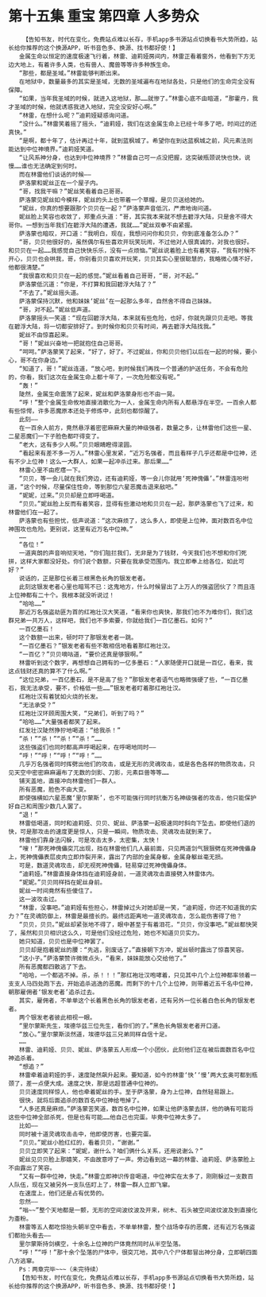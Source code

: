 # 第十五集 重宝 第四章 人多势众
        【告知书友，时代在变化，免费站点难以长存，手机app多书源站点切换看书大势所趋，站长给你推荐的这个换源APP，听书音色多、换源、找书都好使！】
       金属生命以恒定的速度极速飞行着，林雷、迪莉娅房间内，林雷正看着窗外，他看到下方无边大地上，有着许多人类，也有兽人、魔兽等等许多种族生命。
       “那些，都是圣域。”林雷能够判断出来。
       在地狱中，数量最多的其实是圣域，无数的圣域遍布在地狱各处，只是他们的生命完全没有保障。
       “如果，当年我圣域的时候，就进入这地狱，那……就惨了。”林雷心底不由暗道，“那霍丹，我才圣域的时候，他就诱惑我进入地狱，完全没安好心啊。”
       “林雷，在想什么呢？”迪莉娅疑惑询问道。
       “没什么。”林雷笑着摇了摇头，“迪莉娅，我们在这金属生命上已经十年多了吧，时间过的还真快。”
       “是啊，都十年了，估计再过十年，就到蓝枫城了。希望你在到达蓝枫城之前，风元素法则能达到中位神境界。”迪莉娅笑道。
       “让风系神分身，也达到中位神境界？”林雷自己可一点没把握，这突破瓶颈说快也快，说慢……谁也无法确定到何时。
       而在林雷他们谈话的时候——
       萨洛蒙和妮丝正在一个屋子内。
       “哥，找我干嘛？”妮丝笑看着自己哥哥。
       萨洛蒙见妮丝如今模样，妮丝的头上也带着一个草帽，是贝贝送给她的。
       “妮丝，你真的想要跟那个贝贝在一起？”萨洛蒙声音低沉，严肃地询问道。
       妮丝脸上笑容也收敛了，郑重点头道：“哥，其实我本来就不想去碧浮大陆，只是舍不得大哥你。一想到当年我们在碧浮大陆的遭遇，我就……”妮丝双拳不由紧握。
       萨洛蒙也暗叹，开口道：“我明白，现在，我想问问你和贝贝，你到底准备怎么办？”
       “哥，贝贝他很好的，虽然偶尔有些喜欢开玩笑玩闹，不过他对人很真诚的，对我也很好。和贝贝在一起……我感觉自己快快乐乐，没有一点烦恼。”妮丝说着脸上也有着笑容，“我有时候不开心，贝贝也会哄我，哥，你别看贝贝喜欢开玩笑，贝贝其实心里很聪慧的，我略微心情不好，他都很清楚。”
       “我很喜欢和贝贝在一起的感觉。”妮丝看着自己哥哥，“哥，对不起。”
       萨洛蒙低沉道：“你是，不打算和我回碧浮大陆了？”
       “不去了。”妮丝摇头道。
       萨洛蒙保持沉默，他和妹妹‘妮丝’在一起那么多年，自然舍不得自己妹妹。
       “哥，对不起。”妮丝低声道。
       萨洛蒙摇头一笑道：“现在回碧浮大陆，本来就有些危险，也好，你就先跟贝贝走吧。等我在碧浮大陆，将一切都安排好了。到时候你和贝贝有时间，再去碧浮大陆找我。”
       妮丝不由惊喜起来。
       “哥！”妮丝兴奋地一把就抱住自己哥哥。
       “呵呵。”萨洛蒙笑了起来，“好了，好了。不过妮丝，你和贝贝他们以后在一起的时候，要小心，哥不在你身边。”
       “知道了，哥！”妮丝连道，“放心吧，到时候我们再找一个普通的护送任务，不会有危险的，你看，我们这次在金属生命上都十年了，一次危险都没有呢。”
       “轰！”
       陡然，金属生命震荡了起来，妮丝和萨洛蒙身形也不由一晃。
       “呼！”整个金属生命攸地直接消散化为一人，金属生命内所有人都悬浮在半空。一百余人都有些惊愕，许多恶魔原本还处于修炼中，此刻也都惊醒了。
       此刻——
       在一百余人前方，竟然悬浮着密密麻麻大量的神级强者，数量之多，让林雷他们这些一星、二星恶魔们一下子脸色都吓得变了。
       “老大，这有多少人啊。”贝贝眼睛瞪得滚圆。
       “看起来有差不多一万人。”林雷心里发紧，“近万名强者，而且看样子几乎还都是中位神，还有不少上位神！这么一大群人，如果一起冲杀过来。那后果……”
       林雷心里不由疙瘩一下。
       “贝贝，等一会儿就在我们旁边，还有迪莉娅，等一会儿你就用‘死神傀儡’。”林雷连吩咐道，“这个时候，尽量保住性命，等到那位六星恶魔击退来敌吧。”
       “妮妮，过来。”贝贝却是立即呼喝道。
       “贝贝。”妮丝脸上反而有着笑容，显得有些激动地和贝贝在一起，那萨洛蒙也飞了过来，和林雷他们在一起了。
       萨洛蒙也有些担忧，低声说道：“这次麻烦了，这么多人，即使是上位神，面对数百名中位神围攻也危险。更别说，这里有近万名中位神。”
       ……
       “各位！”
       一道爽朗的声音响彻天地，“你们阻拦我们，无非是为了钱财，今天我们也不想和你们死拼，这样大家都没好处。你们说个数额，只要在我承受范围内。我立即奉上给各位，如此可好？”
       说话的，正是那位长着三根黑色长角的银发老者。
       此刻这银发老者心里也暗骂不已：这鬼地方，什么时候冒出了上万人的强盗团伙了？而且连上位神都有二十个。我根本就没听说过！
       “哈哈……”
       那近万名强盗劫匪为首的红袍壮汉大笑道，“看来你也爽快，那我们也不为难你们，我们这群兄弟一共万人，这样吧，我们也不多索要，你就给我们一百亿墨石。如何？”
       一百亿墨石！
       这个数额一出来，顿时吓了那银发老者一跳。
       “一百亿墨石？”银发老者有些不敢相信地看着那红袍壮汉。
       “一百亿？”贝贝嘀咕道，“要价还真是够狠啊。”
       林雷听到这个数字，再想想自己拥有的一亿多墨石：“人家随便开口就是一百亿，看来，我这点钱财还真的算不了什么啊。”
       “这位兄弟，一百亿墨石，是不是高了些？”那银发老者语气也略微强硬了些，“一百亿墨石，我无法承受，要不，价格低一些……”银发老者盯着那红袍壮汉。
       红袍壮汉有着犹如火烧的长发。
       “无法承受？”
       红袍壮汉环顾周围大笑，“兄弟们，听到了吗？”
       “哈哈……”大量强者都笑了起来。
       红发壮汉陡然狰狞地喝道：“给我杀！”
       “杀！”“杀！”“杀！”“杀！”……
       这些强盗们也同时都高声呼喝起来，在呼喝地同时——
       “呼！”“呼！”“呼！”“呼！”……
       几乎万名强者同时挥劈出他们的攻击，或是无形的灵魂攻击，或是各色各样的物质攻击，只见天空中密密麻麻遍布了无数的剑影、刀影，元素巨兽等等……
       铺天盖地，直接冲向林雷他们一群人。
       所有恶魔，脸色不由大变。
       即使强横如六星恶魔‘里尔蒙斯’，也不可能强行同时抗衡万名神级强者的攻击，他只能保护好自己和周围少数几人罢了。
       “退！”
       林雷低喝道，同时和迪莉娅、贝贝、妮丝、萨洛蒙一起极速同时斜向下坠去。即使他们退的快，可是那攻击的速度更是惊人，只是一瞬间，物质攻击、灵魂攻击就到来了。
       林雷他们靠身法闪躲，可是攻击太多，太密集，太快！
       “嗖！”那死神傀儡突兀出现，挡在林雷他们几人最前面，只见两道剑气狠狠劈在死神傀儡身上，死神傀儡表层皮肉立即炸裂开来，露出了内部的金属身躯，金属身躯丝毫无损。
       可是，数道灵魂攻击，却无视死神傀儡，轻易穿过死神傀儡身体。
       “迪莉娅。”林雷直接身体挡在迪莉娅身前，一道灵魂攻击直接劈入林雷体内。
       “妮妮。”贝贝同样挡在妮丝身前。
       妮丝一时间竟然有些傻住了。
       这一波攻击过。
       “林雷，没事吧。”迪莉娅有些担心，林雷掉过头对她却是一笑，“迪莉娅，你还不知道我的实力？”在灵魂防御上，林雷是最擅长的。最终远距离地一道灵魂攻击，怎么能伤害得了他？
       “贝贝，贝贝。”妮丝却紧张地不得了，眼中甚至于有着泪花，“贝贝，你没事吧。”妮丝都快哭了，虽然和贝贝相识这么久，可是他们没经过危险，她也不知道贝贝实力。
       她只知道，贝贝也是中位神罢了。
       贝贝却是抱着妮丝的腰：“先逃，别废话了。”直接朝下方冲，妮丝顿时露出了惊喜笑容。
       “这小子。”萨洛蒙赞许微微点头，“看来，妹妹能放心交给他了。”
       所有恶魔都四散逃了下去。
       “哈哈，一个都逃不掉。杀，杀！！！”那红袍壮汉咆哮着，只见其中几个上位神都率领着一支支人马四处跑下去，开始追杀逃逸的恶魔。而剩下的十几个上位神，则带着近五千名中位神，朝那雇佣者‘银发老者’追杀过去。
       其实，雇佣者，不单单这个长着黑色长角的银发老者，还有另外一位长着白色长角的银发老者。
       两个银发老者彼此相视一眼。
       “里尔蒙斯先生，埃德华兹三位先生，看你们的了。”黑色长角银发老者开口道。
       “放心。”里尔蒙斯淡然道，埃德华兹三兄弟同样自信十足。
       ……
       林雷、迪莉娅、贝贝、妮丝、萨洛蒙五人形成一个小团伙，此刻他们正在被后面数百名中位神追杀着。
       “想追？”
       林雷牵着迪莉娅的手，速度陡然飙升起来。要知道，如今的林雷‘快’‘慢’两大玄奥可都到瓶颈了，差一点便大成。速度之快，那是远超普通中位神的。
       贝贝速度同样惊人，他也牵着妮丝的手。至于萨洛蒙，身为上位神，自然轻易跟上。
       很快，就将后面追杀的数百名中位神给甩掉了。
       “人多还真是麻烦。”萨洛蒙苦笑道，数百名中位神，如果让他萨洛蒙去拼，他的确有可能将这些中位神全部杀死，但是也有可能……他自己也完蛋。毕竟中位神太多了。
       比如——
       同时被十道灵魂攻击击中，他即使厉害，也要完蛋。
       “贝贝。”妮丝小脸红红的，看着贝贝，“谢谢。”
       贝贝立即笑了起来：“妮妮，谢什么？咱们俩什么关系，还用说谢么？”
       妮丝见贝贝脸上那嬉笑，不由故意哼了一声。旁边看到这一幕的林雷、迪莉娅、萨洛蒙脸上不由露出了笑容。
       “又有一群中位神，快走。”林雷立即神识传音喝道，中位神实在太多了，刚刚躲过一支数百人队伍，现在又被另外一支队伍盯上了，林雷一群人立即飞窜。
       在速度上，他们还是占有优势的。
       忽然——
       “嗡~~”整个天地都是一颤，无形的空间波纹波及开来，树木、石头被空间波纹波及到直接化为齑粉。
       林雷等五人都吃惊抬头朝半空中看去，不单单林雷，整个战场幸存的恶魔，还有近万名强盗们都抬头看去——
       里尔蒙斯持剑横空，十余名上位神的尸体竟然同时从半空坠落。
       “呼！”“呼！”那十余个坠落的尸体中，很突兀地，其中八个尸体都冒出神分身，立即朝四面八方逃窜。
       Ps：两章完毕~~~（未完待续）
       【告知书友，时代在变化，免费站点难以长存，手机app多书源站点切换看书大势所趋，站长给你推荐的这个换源APP，听书音色多、换源、找书都好使！】